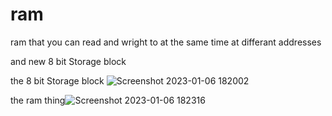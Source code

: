 # ram
ram that you can read and wright to at the same time at differant addresses

and new 8 bit Storage block

the 8 bit Storage block
![Screenshot 2023-01-06 182002](https://user-images.githubusercontent.com/99207282/211121071-2eb4ac8f-8185-44e1-b560-32038e86c5c4.png)

the ram thing![Screenshot 2023-01-06 182316](https://user-images.githubusercontent.com/99207282/211121331-a16b9d27-dbb8-4edf-b66f-4e264fcf8df7.png)
